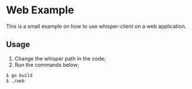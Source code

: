 # Web Example

This is a small example on how to use whisper-client on a web application.

## Usage 

1. Change the whisper path in the code;
2. Run the commands below;

```bash
$ go build
$ ./web
```